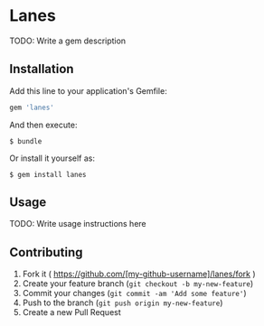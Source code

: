 # Lanes

TODO: Write a gem description

## Installation

Add this line to your application's Gemfile:

```ruby
gem 'lanes'
```

And then execute:

    $ bundle

Or install it yourself as:

    $ gem install lanes

## Usage

TODO: Write usage instructions here

## Contributing

1. Fork it ( https://github.com/[my-github-username]/lanes/fork )
2. Create your feature branch (`git checkout -b my-new-feature`)
3. Commit your changes (`git commit -am 'Add some feature'`)
4. Push to the branch (`git push origin my-new-feature`)
5. Create a new Pull Request
